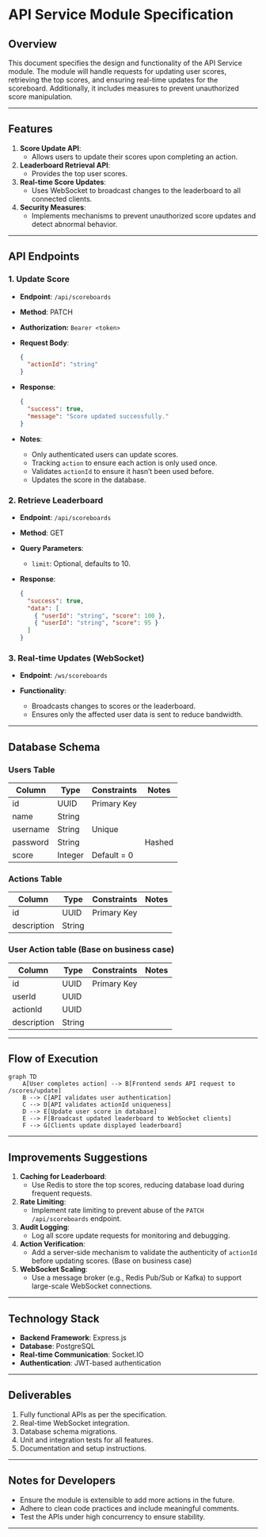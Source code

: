 # API Service Module Specification

## Overview

This document specifies the design and functionality of the API Service module. The module will handle requests for updating user scores, retrieving the top scores, and ensuring real-time updates for the scoreboard. Additionally, it includes measures to prevent unauthorized score manipulation.

---

## Features

1. **Score Update API**:
   - Allows users to update their scores upon completing an action.
2. **Leaderboard Retrieval API**:
   - Provides the top user scores.
3. **Real-time Score Updates**:
   - Uses WebSocket to broadcast changes to the leaderboard to all connected clients.
4. **Security Measures**:
   - Implements mechanisms to prevent unauthorized score updates and detect abnormal behavior.

---

## API Endpoints

### 1. Update Score

- **Endpoint**: `/api/scoreboards`
- **Method**: PATCH
- **Authorization:** `Bearer <token>`
- **Request Body**:

  ```json
  {
    "actionId": "string"
  }
  ```

- **Response**:

  ```json
  {
    "success": true,
    "message": "Score updated successfully."
  }
  ```

- **Notes**:
  - Only authenticated users can update scores.
  - Tracking `action` to ensure each action is only used once.
  - Validates `actionId` to ensure it hasn’t been used before.
  - Updates the score in the database.

### 2. Retrieve Leaderboard

- **Endpoint**: `/api/scoreboards`
- **Method**: GET
- **Query Parameters**:
  - `limit`: Optional, defaults to 10.
- **Response**:

  ```json
  {
    "success": true,
    "data": [
      { "userId": "string", "score": 100 },
      { "userId": "string", "score": 95 }
    ]
  }
  ```

### 3. Real-time Updates (WebSocket)

- **Endpoint**: `/ws/scoreboards`

- **Functionality**:
  - Broadcasts changes to scores or the leaderboard.
  - Ensures only the affected user data is sent to reduce bandwidth.

---

## Database Schema

### Users Table

| Column       | Type      | Constraints        | Notes              |
|--------------|-----------|--------------------|--------------------|
| id           | UUID      | Primary Key        |                    |
| name         | String    |                    |                    |
| username     | String    | Unique             |                    |
| password     | String    |                    | Hashed             |
| score        | Integer   | Default = 0        |                    |

### Actions Table

| Column       | Type      | Constraints        | Notes              |
|--------------|-----------|--------------------|--------------------|
| id           | UUID      | Primary Key        |                    |
| description  | String    |                    |                    |

### User Action table (Base on business case)

| Column       | Type      | Constraints        | Notes              |
|--------------|-----------|--------------------|--------------------|
| id           | UUID      | Primary Key        |                    |
| userId       | UUID      |                    |                    |
| actionId     | UUID      |                    |                    |
| description  | String    |                    |                    |

---

## Flow of Execution

```mermaid
graph TD
    A[User completes action] --> B[Frontend sends API request to /scores/update]
    B --> C[API validates user authentication]
    C --> D[API validates actionId uniqueness]
    D --> E[Update user score in database]
    E --> F[Broadcast updated leaderboard to WebSocket clients]
    F --> G[Clients update displayed leaderboard]
```

---

## Improvements Suggestions

1. **Caching for Leaderboard**:
   - Use Redis to store the top scores, reducing database load during frequent requests.
2. **Rate Limiting**:
   - Implement rate limiting to prevent abuse of the `PATCH /api/scoreboards` endpoint.
3. **Audit Logging**:
   - Log all score update requests for monitoring and debugging.
4. **Action Verification**:
   - Add a server-side mechanism to validate the authenticity of `actionId` before updating scores. (Base on business case)
5. **WebSocket Scaling**:
   - Use a message broker (e.g., Redis Pub/Sub or Kafka) to support large-scale WebSocket connections.

---

## Technology Stack

- **Backend Framework**: Express.js
- **Database**: PostgreSQL
- **Real-time Communication**: Socket.IO
- **Authentication**: JWT-based authentication

---

## Deliverables

1. Fully functional APIs as per the specification.
2. Real-time WebSocket integration.
3. Database schema migrations.
4. Unit and integration tests for all features.
5. Documentation and setup instructions.

---

## Notes for Developers

- Ensure the module is extensible to add more actions in the future.
- Adhere to clean code practices and include meaningful comments.
- Test the APIs under high concurrency to ensure stability.

---
